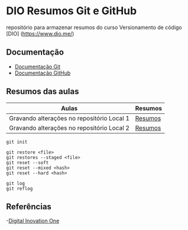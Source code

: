 # DIO Resumos Git e GitHub
repositório para armazenar resumos do curso Versionamento de código [DIO] (https://www.dio.me/)

## Documentação
- [Documentação Git](https://git-scm.com/doc)
- [Documentação GitHub](https://doc.github.com/)

## Resumos das aulas 
| Aulas | Resumos |
|------|-------|
| Gravando alterações no repositório Local 1| [Resumos]() |
| Gravando alterações no repositório Local 2| [Resumos]() |

```
git init
```

```
git restore <file>
git restores --staged <file>
git reset --soft
git reset --mixed <hash>
git reset --hard <hash>

```

```
git log
git reflog
```




## Referências
-[Digital Inovation One]()
